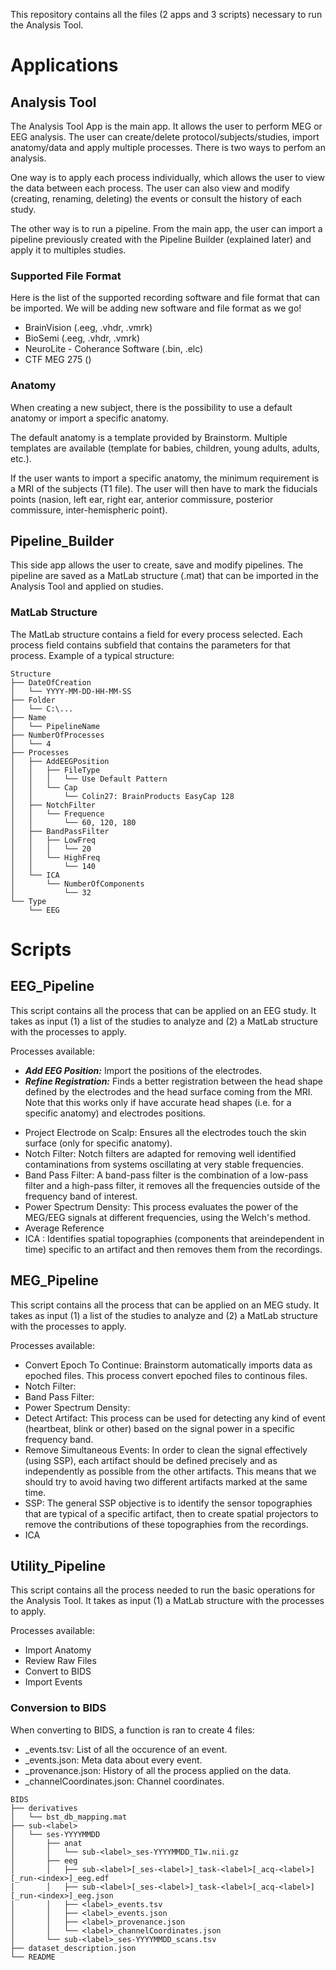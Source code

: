 This repository contains all the files (2 apps and 3 scripts) necessary to run the Analysis Tool.

# Applications
## Analysis Tool
The Analysis Tool App is the main app. It allows the user to perform MEG or EEG analysis. The user can create/delete protocol/subjects/studies, import anatomy/data and apply multiple processes. There is two ways to perfom an analysis. 

One way is to apply each process individually, which allows the user to view the data between each process. The user can also view and modify (creating, renaming, deleting) the events or consult the history of each study.

The other way is to run a pipeline. From the main app, the user can import a pipeline previously created with the Pipeline Builder (explained later) and apply it to multiples studies.

### Supported File Format
Here is the list of the supported recording software and file format that can be imported. We will be adding new software and file format as we go!
- BrainVision (.eeg, .vhdr, .vmrk)
- BioSemi (.eeg, .vhdr, .vmrk)
- NeuroLite - Coherance Software (.bin, .elc)
- CTF MEG 275 ()

### Anatomy
When creating a new subject, there is the possibility to use a default anatomy or import a specific anatomy. 

The default anatomy is a template provided by Brainstorm. Multiple templates are available (template for babies, children, young adults, adults, etc.). 

If the user wants to import a specific anatomy, the minimum requirement is a MRI of the subjects (T1 file). The user will then have to mark the fiducials points (nasion, left ear, right ear, anterior commissure, posterior commissure, inter-hemispheric point).

## Pipeline_Builder
This side app allows the user to create, save and modify pipelines. The pipeline are saved as a MatLab structure (.mat) that can be imported in the Analysis Tool and applied on studies. 

### MatLab Structure
The MatLab structure contains a field for every process selected. Each process field contains subfield that contains the parameters for that process.
Example of a typical structure:
```
Structure
├── DateOfCreation
│   └── YYYY-MM-DD-HH-MM-SS
├── Folder
│   └── C:\...
├── Name
│   └── PipelineName
├── NumberOfProcesses
│   └── 4
├── Processes
│   ├── AddEEGPosition
│   │   ├── FileType
│   │   │   └── Use Default Pattern
│   │   └── Cap
│   │       └── Colin27: BrainProducts EasyCap 128
│   ├── NotchFilter
│   │   └── Frequence
│   │       └── 60, 120, 180
│   ├── BandPassFilter
│   │   ├── LowFreq
│   │   │   └── 20
│   │   └── HighFreq
│   │       └── 140
│   └── ICA
│       └── NumberOfComponents
│           └── 32
└── Type
    └── EEG 
```

# Scripts
## EEG_Pipeline
This script contains all the process that can be applied on an EEG study. It takes as input (1) a list of the studies to analyze and (2) a MatLab structure with the processes to apply.

Processes available:
* _**Add EEG Position:**_ Import the positions of the electrodes.
* _**Refine Registration:**_ Finds a better registration between the head shape defined by the electrodes and the head surface coming from the MRI. Note that this works only if have accurate head shapes (i.e. for a specific anatomy) and electrodes positions.
- Project Electrode on Scalp: Ensures all the electrodes touch the skin surface (only for specific anatomy).
- Notch Filter: Notch filters are adapted for removing well identified contaminations from systems oscillating at very stable frequencies.
- Band Pass Filter: A band-pass filter is the combination of a low-pass filter and a high-pass filter, it removes all the frequencies outside of the frequency band of interest.
- Power Spectrum Density: This process evaluates the power of the MEG/EEG signals at different frequencies, using the Welch's method.
- Average Reference
- ICA : Identifies spatial topographies (components that areindependent in time) specific to an artifact and then removes them from the recordings.

## MEG_Pipeline
This script contains all the process that can be applied on an MEG study. It takes as input (1) a list of the studies to analyze and (2) a MatLab structure with the processes to apply.

Processes available:
- Convert Epoch To Continue: Brainstorm automatically imports data as epoched files. This process convert epoched files to continous files.
- Notch Filter: 
- Band Pass Filter: 
- Power Spectrum Density: 
- Detect Artifact: This process can be used for detecting any kind of event (heartbeat, blink or other) based on the signal power in a specific frequency band.
- Remove Simultaneous Events: In order to clean the signal effectively (using SSP), each artifact should be defined precisely and as independently as possible from the other artifacts. This means that we should try to avoid having two different artifacts marked at the same time.
- SSP: The general SSP objective is to identify the sensor topographies that are typical of a specific artifact, then to create spatial projectors to remove the contributions of these topographies from the recordings.
- ICA

## Utility_Pipeline
This script contains all the process needed to run the basic operations for the Analysis Tool. It takes as input (1) a MatLab structure with the processes to apply.

Processes available:
- Import Anatomy
- Review Raw Files
- Convert to BIDS
- Import Events

### Conversion to BIDS
When converting to BIDS, a function is ran to create 4 files:
- <label>_events.tsv: List of all the occurence of an event.
- <label>_events.json: Meta data about every event.
- <label>_provenance.json: History of all the process applied on the data.
- <label>_channelCoordinates.json: Channel coordinates.
```
BIDS
├── derivatives
│   └── bst_db_mapping.mat
├── sub-<label>
│   └── ses-YYYYMMDD
│       ├── anat
│       │   └── sub-<label>_ses-YYYYMMDD_T1w.nii.gz
│       ├── eeg
│       │   ├── sub-<label>[_ses-<label>]_task-<label>[_acq-<label>][_run-<index>]_eeg.edf
│       │   ├── sub-<label>[_ses-<label>]_task-<label>[_acq-<label>][_run-<index>]_eeg.json
│       │   ├── <label>_events.tsv
│       │   ├── <label>_events.json
│       │   ├── <label>_provenance.json
│       │   └── <label>_channelCoordinates.json
│       └── sub-<label>_ses-YYYYMMDD_scans.tsv
├── dataset_description.json
└── README
```
